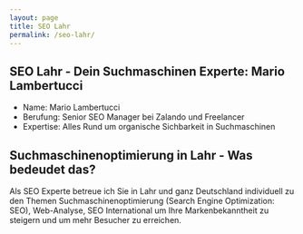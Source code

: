 ```yaml
---
layout: page
title: SEO Lahr
permalink: /seo-lahr/
---
```



## SEO Lahr -  Dein Suchmaschinen Experte: Mario Lambertucci

- Name: Mario Lambertucci
- Berufung: Senior SEO Manager bei Zalando und Freelancer
- Expertise: Alles Rund um organische Sichbarkeit in Suchmaschinen

## Suchmaschinenoptimierung in Lahr - Was bedeudet das?
Als SEO Experte betreue ich Sie in Lahr und ganz Deutschland individuell zu den Themen Suchmaschinenoptimierung (Search Engine Optimization: SEO), Web-Analyse, SEO International um Ihre Markenbekanntheit zu steigern und um mehr Besucher zu erreichen. 
